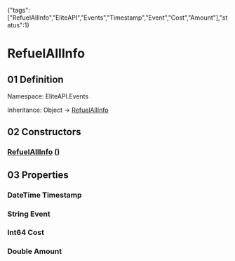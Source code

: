 {"tags":["RefuelAllInfo","EliteAPI","Events","Timestamp","Event","Cost","Amount"],"status":1}

# RefuelAllInfo

## 01 Definition

Namespace: <span class='code'>EliteAPI.Events</span>

Inheritance: <span class='code'>Object</span> → <span class='code'>[RefuelAllInfo](../../EliteAPI/Events/RefuelAllInfo.html)</span>

## 02 Constructors

### <span class='code'>[RefuelAllInfo](../../EliteAPI/Events/RefuelAllInfo.html)</span> ()

## 03 Properties

### <span class='code'>DateTime</span> Timestamp

### <span class='code'>String</span> Event

### <span class='code'>Int64</span> Cost

### <span class='code'>Double</span> Amount

